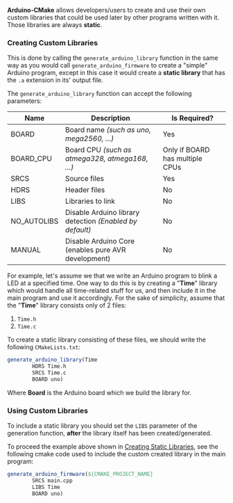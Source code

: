 **Arduino-CMake** allows developers/users to create and use their own custom libraries that could be used later by other programs written with it. Those libraries are always **static**.

### Creating Custom Libraries

This is done by calling the `generate_arduino_library` function in the same way as you would call `generate_arduino_firmware` to create a "simple" Arduino program, except in this case it would create a **static library** that has the `.a` extension in its' output file.

The `generate_arduino_library` function can accept the following parameters:

| Name        | Description                              | Is Required?                    |
| ----------- | ---------------------------------------- | ------------------------------- |
| BOARD       | Board name *(such as uno, mega2560, ...)* | Yes                             |
| BOARD_CPU   | Board CPU *(such as atmega328, atmega168, ...)* | Only if BOARD has multiple CPUs |
| SRCS        | Source files                             | Yes                             |
| HDRS        | Header files                             | No                              |
| LIBS        | Libraries to link                        | No                              |
| NO_AUTOLIBS | Disable Arduino library detection *(Enabled by default)* | No                              |
| MANUAL      | Disable Arduino Core (enables pure AVR development) | No                              |

For example, let's assume we that we write an Arduino program to blink a LED at a specified time.
One way to do this is by creating a "**Time**" library which would handle all time-related stuff for us, and then include it in the main program and use it accordingly.
For the sake of simplicity, assume that the "**Time**" library consists only of 2 files:

1. `Time.h`
2. `Time.c`

To create a static library consisting of these files, we should write the following `CMakeLists.txt`:

```cmake
generate_arduino_library(Time
		HDRS Time.h
		SRCS Time.c
		BOARD uno)
```

Where **Board** is the Arduino board which we build the library for.

### Using Custom Libraries

To include a static library you should set the `LIBS` parameter of the generation function, **after** the library itself has been created/generated.

To proceed the example above shown in [Creating Static Libraries](#Creating-Static-Libraries), see the following cmake code used to include the custom created library in the main program:

```cmake
generate_arduino_firmware(${CMAKE_PROJECT_NAME}
        SRCS main.cpp
        LIBS Time
        BOARD uno)
```

